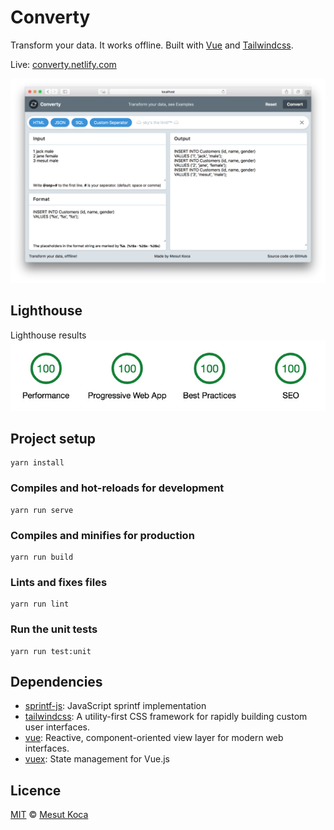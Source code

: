 # Converty

Transform your data. It works offline. Built with [Vue](https://vuejs.org/) and [Tailwindcss](https://tailwindcss.com/).

Live: [converty.netlify.com](https://converty.netlify.com)

![Screenshot of Converty](src/assets/screenshot.png)

## Lighthouse

Lighthouse results
![Screenshot of Converty](src/assets/lighthouse.jpg)

## Project setup

```
yarn install
```

### Compiles and hot-reloads for development

```
yarn run serve
```

### Compiles and minifies for production

```
yarn run build
```

### Lints and fixes files

```
yarn run lint
```

### Run the unit tests

```
yarn run test:unit
```

## Dependencies

- [sprintf-js](https://ghub.io/sprintf-js): JavaScript sprintf implementation
- [tailwindcss](https://ghub.io/tailwindcss): A utility-first CSS framework for rapidly building custom user interfaces.
- [vue](https://ghub.io/vue): Reactive, component-oriented view layer for modern web interfaces.
- [vuex](https://ghub.io/vuex): State management for Vue.js

## Licence

[MIT](https://opensource.org/licenses/MIT) © [Mesut Koca](https://mesutkoca.com)
